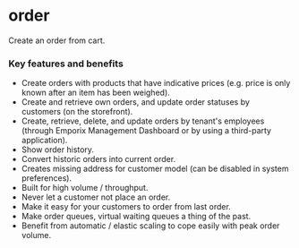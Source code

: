 # order

Create an order from cart.

### Key features and benefits
* Create orders with products that have indicative prices (e.g. price is only known after an item has been weighed).
* Create and retrieve own orders, and update order statuses by customers (on the storefront).
* Create, retrieve, delete, and update orders by tenant's employees (through Emporix Management Dashboard or by using a third-party application).
* Show order history.
* Convert historic orders into current order.
* Creates missing address for customer model (can be disabled in system preferences).
* Built for high volume / throughput.
* Never let a customer not place an order.
* Make it easy for your customers to order from last order.
* Make order queues, virtual waiting queues a thing of the past.
* Benefit from automatic / elastic scaling to cope easily with peak order volume.